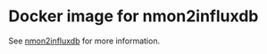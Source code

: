 # Docker image for nmon2influxdb

See [nmon2influxdb][nmon2influxdb-github] for more information.

[nmon2influxdb-github]: https://github.com/adejoux/nmon2influxdb
